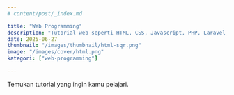 ```yaml
---
# content/post/_index.md

title: "Web Programming"
description: "Tutorial web seperti HTML, CSS, Javascript, PHP, Laravel, dan lainnya."
date: 2025-06-27
thumbnail: "/images/thumbnail/html-sqr.png"
image: "/images/cover/html.png"
kategori: ["web-programming"]

---
```


Temukan tutorial yang ingin kamu pelajari.
